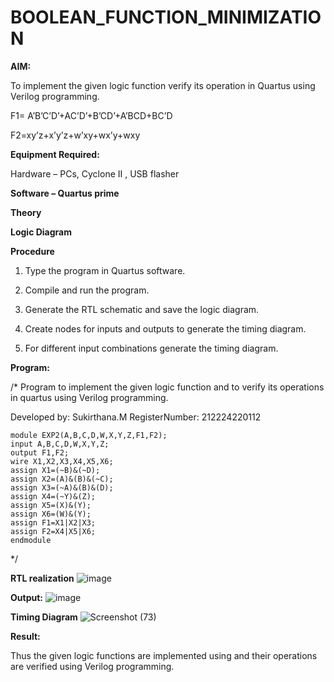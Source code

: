 # BOOLEAN_FUNCTION_MINIMIZATION

**AIM:**

To implement the given logic function verify its operation in Quartus using Verilog programming.

F1= A’B’C’D’+AC’D’+B’CD’+A’BCD+BC’D 

F2=xy’z+x’y’z+w’xy+wx’y+wxy

**Equipment Required:**

Hardware – PCs, Cyclone II , USB flasher

**Software – Quartus prime**

**Theory**

**Logic Diagram**

**Procedure**

1.	Type the program in Quartus software.

2.	Compile and run the program.

3.	Generate the RTL schematic and save the logic diagram.

4.	Create nodes for inputs and outputs to generate the timing diagram.

5.	For different input combinations generate the timing diagram.


**Program:**

/* Program to implement the given logic function and to verify its operations in quartus using Verilog programming. 

Developed by: Sukirthana.M
RegisterNumber: 212224220112
```
module EXP2(A,B,C,D,W,X,Y,Z,F1,F2);
input A,B,C,D,W,X,Y,Z;
output F1,F2;
wire X1,X2,X3,X4,X5,X6;
assign X1=(~B)&(~D);
assign X2=(A)&(B)&(~C);
assign X3=(~A)&(B)&(D);
assign X4=(~Y)&(Z);
assign X5=(X)&(Y);
assign X6=(W)&(Y);
assign F1=X1|X2|X3;
assign F2=X4|X5|X6;
endmodule
```
*/


**RTL realization**
![image](https://github.com/user-attachments/assets/179bc725-8ffb-4742-906a-4868889eefa0)

**Output:**
![image](https://github.com/user-attachments/assets/69f664c7-d58e-4053-92b9-1fb3503cd8ae)

**Timing Diagram**
![Screenshot (73)](https://github.com/user-attachments/assets/52c84db0-d95d-4d82-b697-165d3439e60c)

**Result:**

Thus the given logic functions are implemented using and their operations are verified using Verilog programming.

